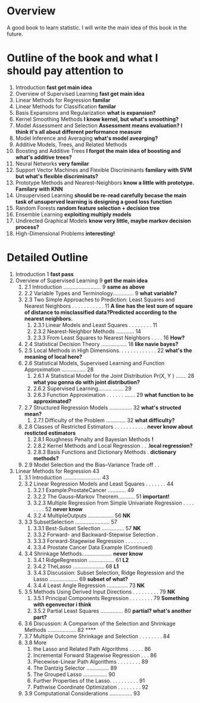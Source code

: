 # Overview
A good book to learn statistic.
I will write the main idea of this book in the future.

# Outline of the book and what I should pay attention to
1. Introduction **fast get main idea**
2. Overview of Supervised Learning **fast get main idea**
3. Linear Methods for Regression **familar**
4. Linear Methods for Classification **familar**
5. Basis Expansions and Regularization **what is expansion?**
1. Kernel Smoothing Methods **I know kernel, but what's smoothing?**
2. Model Assessment and Selection **Assessment means evaluation? I think it's all about different performance measure**
3. Model Inference and Averaging **what's model avearging?**
4. Additive Models, Trees, and Related Methods
5.  Boosting and Additive Trees **I forgot the main idea of boosting and what's additive trees?**
6.  Neural Networks **very familar**
7.  Support Vector Machines and Flexible Discriminants **familary with SVM but what's flexible discriminats?**
1.  Prototype Methods and Nearest-Neighbors **know a little with prototype. Familary with KNN**
2.  Unsupervised Learning **should be re-read carefully becase the main task of unsuperved learning is designing a good loss function**
3.  Random Forests **random feature selection + decision tree**
4.  Ensemble Learning **exploiting multiply models**
5.  Undirected Graphical Models **know very little, maybe markov decision process?**
6.  High-Dimensional Problems **interesting!**


# Detailed Outline
1. Introduction 1 **fast pass**
2. Overview of Supervised Learning 9 **get the main idea**
   1. 2.1 Introduction ......................... 9 **same as above**
   2. 2.2 Variable Types and Terminology.............. 9 **what variable?**
   3. 2.3 Two Simple Approaches to Prediction: Least Squares and Nearest Neighbors . . . . . . . . . . . 11 **A line has the lest sum of square of distance to misclassified data?Predicted according to the nearest neighbors.**
      1. 2.3.1 Linear Models and Least Squares . . . . . . . . 11 
      2. 2.3.2 Nearest-Neighbor Methods ............ 14
      3. 2.3.3 From Least Squares to Nearest Neighbors . . . . 16 **How?**
   4. 2.4 Statistical Decision Theory ................. 18 **like navie bayes?**
   5. 2.5 Local Methods in High Dimensions. . . . . . . . . . . . . 22 **what's the meaning of local here?**
   6. 2.6 Statistical Models, Supervised Learning and Function Approximation ................ 28 
      1. 2.6.1 A Statistical Model for the Joint Distribution Pr(X, Y ) ....... 28 **what you gonna do with joint distribution?**
      2. 2.6.2 Supervised Learning......... ....... 29
      3. 2.6.3 Function Approximation . . . . . . ....... 29 **what function to be approximated?**
   7. 2.7 Structured Regression Models ............... 32 **what's structed mean?**
      1. 2.7.1 Difficulty of the Problem ............. 32 **what difficulty?**
   8. 2.8 Classes of Restricted Estimators . . . . . . . . . . . **never know about resticted estimators**
      1. 2.8.1 Roughness Penalty and Bayesian Methods **!**
      2. 2.8.2 Kernel Methods and Local Regression . . .**local regression?**
      3. 2.8.3 Basis Functions and Dictionary Methods . **dictionary methods?**
   9. 2.9 Model Selection and the Bias–Variance Trade off . . 
3.  Linear Methods for Regression 43
    1.  3.1 Introduction ......................... 43
    2.  3.2 Linear Regression Models and Least Squares . . . . . . . 44 
        1.  3.2.1 Example:ProstateCancer ............ 49
        2.  3.2.2 The Gauss–Markov Theorem........... 51 **important!**
        3.  3.2.3 Multiple Regression from Simple Univariate Regression . . . . . . . . 52 **never know**
        4.  3.2.4 MultipleOutputs ................. 56 **NK**
    3.  3.3 SubsetSelection ....................... 57
        1.  3.3.1 Best-Subset Selection ............... 57 **NK**
        2.  3.3.2 Forward- and Backward-Stepwise Selection . 
        3.  3.3.3 Forward-Stagewise Regression . . . . . . . .
        4.  3.3.4 Prostate Cancer Data Example (Continued)
    4.  3.4 Shrinkage Methods.................... **never know**
        1.  3.4.1 RidgeRegression ................. 61 **L2**
        2.  3.4.2 TheLasso ..................... 68 **L1**
        3.  3.4.3 Discussion: Subset Selection, Ridge Regression and the Lasso ................... 69 **subset of what?**
        4.  3.4.4 Least Angle Regression .............. 73 **NK**
    5.  3.5 Methods Using Derived Input Directions . . . . . . . . . 79 **NK**
        1.  3.5.1 Principal Components Regression . . . . . . . . 79 **Something with egenvector i think**
        2.  3.5.2 Partial Least Squares ............... 80 **partial? what's another part?**
    6.  3.6 Discussion: A Comparison of the Selection and Shrinkage Methods ................... 82 ****
    7.  3.7 Multiple Outcome Shrinkage and Selection . . . . . . . . 84
    8.  3.8 More
        1.  the Lasso and Related Path Algorithms . . . . . 86
        2.  Incremental Forward Stagewise Regression . . . 86
        3.  Piecewise-Linear Path Algorithms . . . . . . . . 89
        4.  The Dantzig Selector ............... 89
        5.  The Grouped Lasso ................ 90
        6.  Further Properties of the Lasso. . . . . . . . . . 91
        7.  Pathwise Coordinate Optimization . . . . . . . . 92
    9.  3.9 Computational Considerations ............... 93
